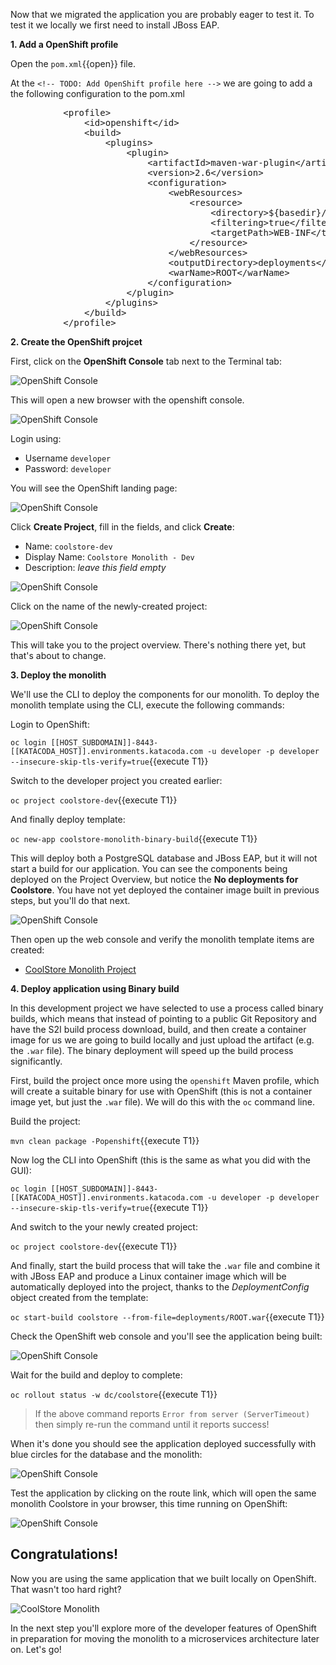 Now that we migrated the application you are probably eager to test it. To test it we locally we first need to install JBoss EAP.

**1. Add a OpenShift profile**

Open the `pom.xml`{{open}} file.

At the `<!-- TODO: Add OpenShift profile here -->` we are going to add a the following configuration to the pom.xml

<pre class="file" data-filename="pom.xml" data-target="insert" data-marker="<!-- TODO: Add OpenShift profile here -->">
          &lt;profile&gt;
              &lt;id&gt;openshift&lt;/id&gt;
              &lt;build&gt;
                  &lt;plugins&gt;
                      &lt;plugin&gt;
                          &lt;artifactId&gt;maven-war-plugin&lt;/artifactId&gt;
                          &lt;version&gt;2.6&lt;/version&gt;
                          &lt;configuration&gt;
                              &lt;webResources&gt;
                                  &lt;resource&gt;
                                      &lt;directory&gt;${basedir}/src/main/webapp/WEB-INF&lt;/directory&gt;
                                      &lt;filtering&gt;true&lt;/filtering&gt;		
                                      &lt;targetPath&gt;WEB-INF&lt;/targetPath&gt;
                                  &lt;/resource&gt;
                              &lt;/webResources&gt;
                              &lt;outputDirectory&gt;deployments&lt;/outputDirectory&gt;
                              &lt;warName&gt;ROOT&lt;/warName&gt;		
                          &lt;/configuration&gt;
                      &lt;/plugin&gt;
                  &lt;/plugins&gt;
              &lt;/build&gt;
          &lt;/profile&gt;
</pre>

**2. Create the OpenShift projcet**

First, click on the **OpenShift Console** tab next to the Terminal tab:

![OpenShift Console](/redhat-middleware-workshops/assets/moving-existing-apps/openshift-console-tab.png)

This will open a new browser with the openshift console.

![OpenShift Console](/redhat-middleware-workshops/assets/moving-existing-apps/openshift-login.png)

Login using:

* Username `developer`
* Password: `developer`

You will see the OpenShift landing page:

![OpenShift Console](/redhat-middleware-workshops/assets/moving-existing-apps/openshift-landing.png)

Click **Create Project**, fill in the fields, and click **Create**:

* Name: `coolstore-dev`
* Display Name: `Coolstore Monolith - Dev`
* Description: _leave this field empty_

![OpenShift Console](/redhat-middleware-workshops/assets/moving-existing-apps/create-dialog.png)

Click on the name of the newly-created project:

![OpenShift Console](/redhat-middleware-workshops/assets/moving-existing-apps/create-new.png)

This will take you to the project overview. There's nothing there yet, but that's about to change.

**3. Deploy the monolith**

We'll use the CLI to deploy the components for our monolith. To deploy the monolith template using the CLI, execute the following commands:

Login to OpenShift:

``oc login [[HOST_SUBDOMAIN]]-8443-[[KATACODA_HOST]].environments.katacoda.com -u developer -p developer --insecure-skip-tls-verify=true``{{execute T1}}

Switch to the developer project you created earlier:

`oc project coolstore-dev`{{execute T1}}

And finally deploy template:

`oc new-app coolstore-monolith-binary-build`{{execute T1}}

This will deploy both a PostgreSQL database and JBoss EAP,
but it will not start a build for our application. You can see the components being deployed on the
Project Overview, but notice the **No deployments for Coolstore**. You have not yet deployed
the container image built in previous steps, but you'll do that next.

![OpenShift Console](/redhat-middleware-workshops/assets/moving-existing-apps/no-deployments.png)

Then open up the web console and verify the monolith template items are created:

* [CoolStore Monolith Project](https://[[HOST_SUBDOMAIN]]-8443-[[KATACODA_HOST]].environments.katacoda.com/console/project/coolstore-dev/)

**4. Deploy application using Binary build**

In this development project we have selected to use a process called binary builds, which
means that instead of pointing to a public Git Repository and have the S2I build process
download, build, and then create a container image for us we are going to build locally
and just upload the artifact (e.g. the `.war` file). The binary deployment will speed up
the build process significantly.

First, build the project once more using the `openshift` Maven profile, which will create a
suitable binary for use with OpenShift (this is not a container image yet, but just the `.war`
file). We will do this with the `oc` command line.

Build the project:

``mvn clean package -Popenshift``{{execute T1}}

Now log the CLI into OpenShift (this is the same as what you did with the GUI):

``oc login [[HOST_SUBDOMAIN]]-8443-[[KATACODA_HOST]].environments.katacoda.com -u developer -p developer --insecure-skip-tls-verify=true``{{execute T1}}

And switch to the your newly created project:

``oc project coolstore-dev``{{execute T1}}

And finally, start the build process that will take the `.war` file and combine it with JBoss
EAP and produce a Linux container image which will be automatically deployed into the project,
thanks to the *DeploymentConfig* object created from the template:

``oc start-build coolstore --from-file=deployments/ROOT.war``{{execute T1}}

Check the OpenShift web console and you'll see the application being built:

![OpenShift Console](/redhat-middleware-workshops/assets/moving-existing-apps/building.png)

Wait for the build and deploy to complete:

``oc rollout status -w dc/coolstore``{{execute T1}}

> If the above command reports `Error from server (ServerTimeout)` then simply re-run the command until it reports success!


When it's done you should see the application deployed successfully with blue circles for the
database and the monolith:

![OpenShift Console](/redhat-middleware-workshops/assets/moving-existing-apps/build-done.png)

Test the application by clicking on the route link, which will open the same monolith Coolstore
in your browser, this time running on OpenShift:

![OpenShift Console](/redhat-middleware-workshops/assets/moving-existing-apps/route-link.png)

## Congratulations!

Now you are using the same application that we built locally on OpenShift. That wasn't too hard right?

![CoolStore Monolith](/redhat-middleware-workshops/assets/moving-existing-apps/coolstore-web.png)

In the next step you'll explore more of the developer features of OpenShift in preparation for moving the
monolith to a microservices architecture later on. Let's go!









